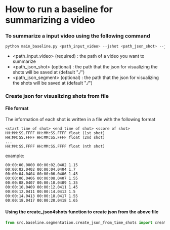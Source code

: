 # How to run a baseline for summarizing a video

### To summarize a input video using the following command
```python
python main_baseline.py <path_input_video> --jshot <path_json_shot> --jseg <path_json_segment>
```
* <path_input_video> (required) : the path of a video you want to summarize
* <path_json_shot> (optional) : the path that the json for visualizing the shots will be saved at (default "./")
* <path_json_segment> (optional) : the path that the json for visualizing the shots will be saved at (default "./")
### Create json for visualizing shots from file
#### File format
The information of each shot is written in a file with the following format
```
<start time of shot> <end time of shot> <score of shot>
HH:MM:SS.FFFF HH:MM:SS.FFFF float (1st shot)
HH:MM:SS.FFFF HH:MM:SS.FFFF float (2nd shot)
...
HH:MM:SS.FFFF HH:MM:SS.FFFF float (nth shot)
```

example:
```
00:00:00.0000 00:00:02.0402 1.15
00:00:02.0402 00:00:04.0404 1.7
00:00:04.0404 00:00:06.0406 1.45
00:00:06.0406 00:00:08.0407 1.55
00:00:08.0407 00:00:10.0409 1.35
00:00:10.0409 00:00:12.0411 1.45
00:00:12.0411 00:00:14.0413 1.5
00:00:14.0413 00:00:18.0417 1.55
00:00:18.0417 00:00:20.0418 1.65
```
#### Using the **create_json4shots** function to create json from the above file
```python
from src.baseline.segmentation.create_json_from_time_shots import create_json4shots
```
